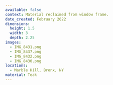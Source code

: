 ```yaml
---
available: false
context: Material reclaimed from window frame.
date_created: February 2022
dimensions:
  height: 1.5
  width: 3
  depth: 2.25
images:
  - IMG_8431.png
  - IMG_8437.png
  - IMG_8432.png
  - IMG_8430.png
locations:
  - Marble Hill, Bronx, NY
material: Teak
---
```

